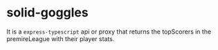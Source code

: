 # solid-goggles

It is a `express-typescript` api or proxy that returns the topScorers in the premireLeague with their player stats.